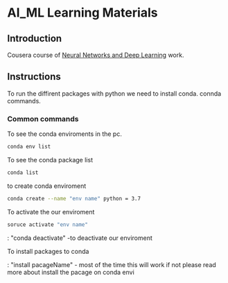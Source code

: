 # AI_ML Learning Materials

## Introduction

Cousera course of [Neural Networks and Deep Learning](https://www.coursera.org/learn/neural-networks-deep-learning) work.

## Instructions

To run the diffirent packages with python we need to install conda.
connda commands.

### Common commands

To see the conda enviroments in the pc.

```bash
conda env list
```

To see the conda package list

```bash
conda list 
```

to create conda enviroment

```bash
conda create --name "env name" python = 3.7
```

To activate the our enviroment

```bash
soruce activate "env name" 
```

: "conda deactivate"  -to deactivate our enviroment

To install packages to conda 

: "install pacageName" - most of the time this will work if not please read more about install the pacage on conda envi

